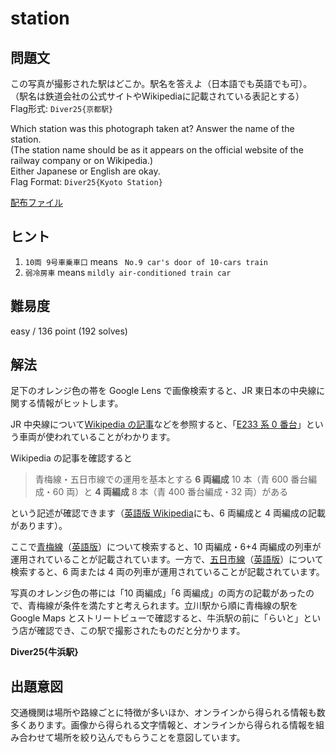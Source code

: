# station

## 問題文

この写真が撮影された駅はどこか。駅名を答えよ（日本語でも英語でも可）。  
（駅名は鉄道会社の公式サイトやWikipediaに記載されている表記とする）  
Flag形式: `Diver25{京都駅}`

Which station was this photograph taken at? Answer the name of the station.  
(The station name should be as it appears on the official website of the railway company or on Wikipedia.)  
Either Japanese or English are okay.  
Flag Format: `Diver25{Kyoto Station}`



[配布ファイル](./public)

## ヒント

1. `10両 9号車乗車口` means ` No.9 car's door of 10-cars train` 
2. `弱冷房車` means `mildly air-conditioned train car` 

## 難易度

easy / 136 point (192 solves)

## 解法

足下のオレンジ色の帯を Google Lens で画像検索すると、JR 東日本の中央線に関する情報がヒットします。

JR 中央線について[Wikipedia の記事](https://ja.wikipedia.org/wiki/%E4%B8%AD%E5%A4%AE%E7%B7%9A%E5%BF%AB%E9%80%9F)などを参照すると、「[E233 系 0 番台](https://ja.wikipedia.org/wiki/JR%E6%9D%B1%E6%97%A5%E6%9C%ACE233%E7%B3%BB%E9%9B%BB%E8%BB%8A#0%E7%95%AA%E5%8F%B0)」という車両が使われていることがわかります。

Wikipedia の記事を確認すると

> 青梅線・五日市線での運用を基本とする **6 両編成** 10 本（青 600 番台編成・60 両）と **4 両編成** 8 本（青 400 番台編成・32 両）がある

という記述が確認できます（[英語版 Wikipedia](https://en.wikipedia.org/wiki/E233_series#E233-0_series)にも、6 両編成と 4 両編成の記載があります）。

ここで[青梅線](https://ja.wikipedia.org/wiki/%E9%9D%92%E6%A2%85%E7%B7%9A)（[英語版](https://en.wikipedia.org/wiki/%C5%8Cme_Line)）について検索すると、10 両編成・6+4 両編成の列車が運用されていることが記載されています。一方で、[五日市線](https://ja.wikipedia.org/wiki/%E4%BA%94%E6%97%A5%E5%B8%82%E7%B7%9A)（[英語版](https://en.wikipedia.org/wiki/Itsukaichi_Line)）について検索すると、6 両または 4 両の列車が運用されていることが記載されています。

写真のオレンジ色の帯には「10 両編成」「6 両編成」の両方の記載があったので、青梅線が条件を満たすと考えられます。立川駅から順に青梅線の駅を Google Maps とストリートビューで確認すると、牛浜駅の前に「らいと」という店が確認でき、この駅で撮影されたものだと分かります。

**Diver25{牛浜駅}**

## 出題意図

交通機関は場所や路線ごとに特徴が多いほか、オンラインから得られる情報も数多くあります。画像から得られる文字情報と、オンラインから得られる情報を組み合わせて場所を絞り込んでもらうことを意図しています。